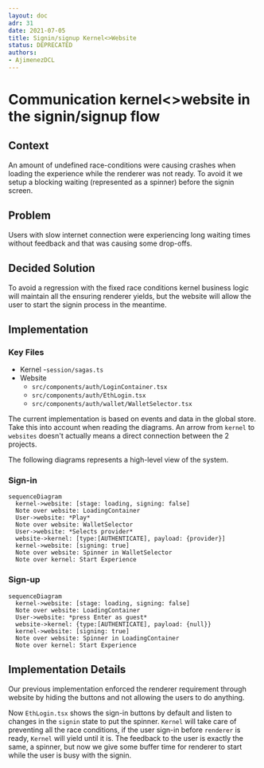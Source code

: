 ```yaml
---
layout: doc
adr: 31
date: 2021-07-05
title: Signin/signup Kernel<>Website
status: DEPRECATED
authors:
- AjimenezDCL
---
```


# Communication kernel<>website in the signin/signup flow

## Context

An amount of undefined race-conditions were causing crashes when loading the experience while the renderer was not ready. To avoid it we setup a blocking waiting (represented as a spinner) before the signin screen.

## Problem

Users with slow internet connection were experiencing long waiting times without feedback and that was causing some drop-offs.

## Decided Solution

To avoid a regression with the fixed race conditions kernel business logic will maintain all the ensuring renderer yields, but the website will allow the user to start the signin process in the meantime.

## Implementation

### Key Files

- Kernel -`session/sagas.ts`
- Website
  - `src/components/auth/LoginContainer.tsx`
  - `src/components/auth/EthLogin.tsx`
  - `src/components/auth/wallet/WalletSelector.tsx`

The current implementation is based on events and data in the global store. Take this into account when reading the diagrams.
An arrow from `kernel` to `websites` doesn't actually means a direct connection between the 2 projects.

The following diagrams represents a high-level view of the system.

### Sign-in

```mermaid
sequenceDiagram
  kernel->website: [stage: loading, signing: false]
  Note over website: LoadingContainer
  User->website: *Play*
  Note over website: WalletSelector
  User->website: *Selects provider*
  website->kernel: [type:[AUTHENTICATE], payload: {provider}]
  kernel->website: [signing: true]
  Note over website: Spinner in WalletSelector
  Note over kernel: Start Experience
```

### Sign-up

```mermaid
sequenceDiagram
  kernel->website: [stage: loading, signing: false]
  Note over website: LoadingContainer
  User->website: *press Enter as guest*
  website->kernel: {type:[AUTHENTICATE], payload: {null}}
  kernel->website: [signing: true]
  Note over website: Spinner in LoadingContainer
  Note over kernel: Start Experience
```

## Implementation Details

Our previous implementation enforced the renderer requirement through website by hiding the buttons and not allowing the users to do anything.

Now `EthLogin.tsx` shows the sign-in buttons by default and listen to changes in the `signin` state to put the spinner. `Kernel` will take care of preventing all the race conditions, if the user sign-in before `renderer` is ready, `Kernel` will yield until it is. The feedback to the user is exactly the same, a spinner, but now we give some buffer time for renderer to start while the user is busy with the signin.
